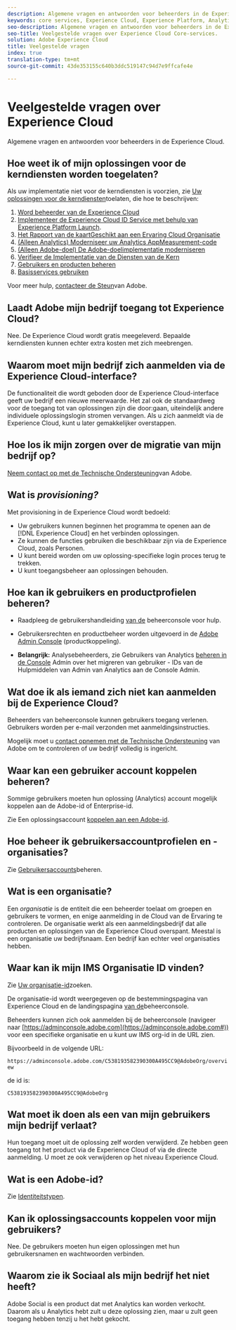 ```yaml
---
description: Algemene vragen en antwoorden voor beheerders in de Experience Cloud.
keywords: core services, Experience Cloud, Experience Platform, Analytics, Target, user management.
seo-description: Algemene vragen en antwoorden voor beheerders in de Experience Cloud.
seo-title: Veelgestelde vragen over Experience Cloud Core-services.
solution: Adobe Experience Cloud
title: Veelgestelde vragen
index: true
translation-type: tm+mt
source-git-commit: 43de353155c640b3ddc519147c94d7e9ffcafe4e

---
```



# Veelgestelde vragen over Experience Cloud

Algemene vragen en antwoorden voor beheerders in de Experience Cloud.

## Hoe weet ik of mijn oplossingen voor de kerndiensten worden toegelaten?

Als uw implementatie niet voor de kerndiensten is voorzien, zie [Uw oplossingen voor de kerndiensten](../core-services/core-services.md#concept_07ED1D5C64234E77976E6D572E78FB9C)toelaten, die hoe te beschrijven:

1. [Word beheerder van de Experience Cloud](../core-services/core-services.md#section_2423F0BD3DF642658103310EE5EA6154)
1. [Implementeer de Experience Cloud ID Service met behulp van Experience Platform Launch](https://docs.adobe.com/content/help/en/launch/using/intro/get-started/quick-start.html).
1. [Het Rapport van de kaartGeschikt aan een Ervaring Cloud Organisatie](../core-services/core-services.md#concept_apg_zq2_rw)
1. [(Alleen Analytics) Moderniseer uw Analytics AppMeasurement-code](../core-services/core-services.md#section_1798D9D0F05C47E29816AC4EEB9A0913)
1. [(Alleen Adobe-doel) De Adobe-doelimplementatie moderniseren](../core-services/core-services.md#section_C2F4493C7A36406DAE2266B429A4BD24)
1. [Verifieer de Implementatie van de Diensten van de Kern](../core-services/core-services.md#section_E641782A0F4F44AF8C9C91216BE330D5)
1. [Gebruikers en producten beheren](../core-services/core-services.md#section_B6E95F4E0E12483CB9DA99CBC0C5A4AF)
1. [Basisservices gebruiken](../core-services/core-services.md#section_960C06093623462E8EA247B3E97274A1)

Voor meer hulp, [contacteer de Steun](https://helpx.adobe.com/marketing-cloud/contact-support.html)van Adobe.

## Laadt Adobe mijn bedrijf toegang tot Experience Cloud?

Nee. De Experience Cloud wordt gratis meegeleverd. Bepaalde kerndiensten kunnen echter extra kosten met zich meebrengen.

## Waarom moet mijn bedrijf zich aanmelden via de Experience Cloud-interface?

De functionaliteit die wordt geboden door de Experience Cloud-interface geeft uw bedrijf een nieuwe meerwaarde. Het zal ook de standaardweg voor de toegang tot van oplossingen zijn die door:gaan, uiteindelijk andere individuele oplossingslogin stromen vervangen. Als u zich aanmeldt via de Experience Cloud, kunt u later gemakkelijker overstappen.

## Hoe los ik mijn zorgen over de migratie van mijn bedrijf op?

[Neem contact op met de Technische Ondersteuning](https://helpx.adobe.com/marketing-cloud/contact-support.html)van Adobe.

## Wat is _provisioning?_

Met provisioning in de Experience Cloud wordt bedoeld:

* Uw gebruikers kunnen beginnen het programma te openen aan de [!DNL Experience Cloud] en het verbinden oplossingen.
* Ze kunnen de functies gebruiken die beschikbaar zijn via de Experience Cloud, zoals Personen.
* U kunt bereid worden om uw oplossing-specifieke login proces terug te trekken.
* U kunt toegangsbeheer aan oplossingen behouden.

## Hoe kan ik gebruikers en productprofielen beheren?

* Raadpleeg de gebruikershandleiding [van de](https://helpx.adobe.com/enterprise/administering/user-guide.html) beheerconsole voor hulp.

* Gebruikersrechten en productbeheer worden uitgevoerd in de [Adobe Admin Console](https://adminconsole.adobe.com/enterprise) (productkoppeling).

* **Belangrijk:** Analysebeheerders, zie Gebruikers van Analytics [beheren in de Console](https://docs.adobe.com/content/help/en/analytics/admin/user-product-management/user-management/migrate-users/c-migration-tool.html) Admin over het migreren van gebruiker - IDs van de Hulpmiddelen van Admin van Analytics aan de Console Admin.

## Wat doe ik als iemand zich niet kan aanmelden bij de Experience Cloud?

Beheerders van beheerconsole kunnen gebruikers toegang verlenen. Gebruikers worden per e-mail verzonden met aanmeldingsinstructies.

Mogelijk moet u [contact opnemen met de Technische Ondersteuning](https://helpx.adobe.com/marketing-cloud/contact-support.html) van Adobe om te controleren of uw bedrijf volledig is ingericht.

## Waar kan een gebruiker account koppelen beheren?

Sommige gebruikers moeten hun oplossing (Analytics) account mogelijk koppelen aan de Adobe-id of Enterprise-id.

Zie Een oplossingsaccount [koppelen aan een Adobe-id](../admin-getting-started/organizations.md#task_FD389E78640848919E247AC5E95B8369).

## Hoe beheer ik gebruikersaccountprofielen en -organisaties?

Zie [Gebruikersaccounts](../admin-getting-started/organizations.md#topic_C31CB834F109465A82ED57FF0563B3F1)beheren.

## Wat is een organisatie?

Een *organisatie* is de entiteit die een beheerder toelaat om groepen en gebruikers te vormen, en enige aanmelding in de Cloud van de Ervaring te controleren. De organisatie werkt als een aanmeldingsbedrijf dat alle producten en oplossingen van de Experience Cloud overspant. Meestal is een organisatie uw bedrijfsnaam. Een bedrijf kan echter veel organisaties hebben.

## Waar kan ik mijn IMS Organisatie ID vinden?

Zie [Uw organisatie-id](organizations.md)zoeken.

De organisatie-id wordt weergegeven op de bestemmingspagina van Experience Cloud en de landingspagina [van de](https://adminconsole.adobe.com)beheerconsole.

Beheerders kunnen zich ook aanmelden bij de beheerconsole (navigeer naar [https://adminconsole.adobe.com](https://adminconsole.adobe.com#)) voor een specifieke organisatie en u kunt uw IMS org-id in de URL zien.

Bijvoorbeeld in de volgende URL:

`https://adminconsole.adobe.com/C538193582390300A495CC9@AdobeOrg/overview`

de id is:

`C538193582390300A495CC9@AdobeOrg`

## Wat moet ik doen als een van mijn gebruikers mijn bedrijf verlaat?

Hun toegang moet uit de oplossing zelf worden verwijderd. Ze hebben geen toegang tot het product via de Experience Cloud of via de directe aanmelding. U moet ze ook verwijderen op het niveau Experience Cloud.

## Wat is een Adobe-id?

Zie [Identiteitstypen](https://helpx.adobe.com/enterprise/help/identity.html).

## Kan ik oplossingsaccounts koppelen voor mijn gebruikers?

Nee. De gebruikers moeten hun eigen oplossingen met hun gebruikersnamen en wachtwoorden verbinden.

## Waarom zie ik Sociaal als mijn bedrijf het niet heeft?

Adobe Social is een product dat met Analytics kan worden verkocht. Daarom als u Analytics hebt zult u deze oplossing zien, maar u zult geen toegang hebben tenzij u het hebt gekocht.
